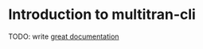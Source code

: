 # Introduction to multitran-cli

TODO: write [great documentation](http://jacobian.org/writing/what-to-write/)
